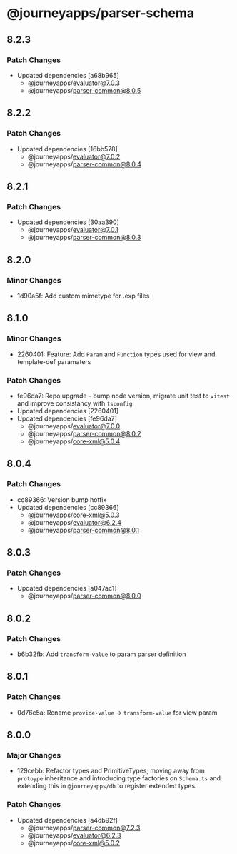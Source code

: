 # @journeyapps/parser-schema

## 8.2.3

### Patch Changes

- Updated dependencies [a68b965]
  - @journeyapps/evaluator@7.0.3
  - @journeyapps/parser-common@8.0.5

## 8.2.2

### Patch Changes

- Updated dependencies [16bb578]
  - @journeyapps/evaluator@7.0.2
  - @journeyapps/parser-common@8.0.4

## 8.2.1

### Patch Changes

- Updated dependencies [30aa390]
  - @journeyapps/evaluator@7.0.1
  - @journeyapps/parser-common@8.0.3

## 8.2.0

### Minor Changes

- 1d90a5f: Add custom mimetype for .exp files

## 8.1.0

### Minor Changes

- 2260401: Feature: Add `Param` and `Function` types used for view and template-def paramaters

### Patch Changes

- fe96da7: Repo upgrade - bump node version, migrate unit test to `vitest` and improve consistancy with `tsconfig`
- Updated dependencies [2260401]
- Updated dependencies [fe96da7]
  - @journeyapps/evaluator@7.0.0
  - @journeyapps/parser-common@8.0.2
  - @journeyapps/core-xml@5.0.4

## 8.0.4

### Patch Changes

- cc89366: Version bump hotfix
- Updated dependencies [cc89366]
  - @journeyapps/core-xml@5.0.3
  - @journeyapps/evaluator@6.2.4
  - @journeyapps/parser-common@8.0.1

## 8.0.3

### Patch Changes

- Updated dependencies [a047ac1]
  - @journeyapps/parser-common@8.0.0

## 8.0.2

### Patch Changes

- b6b32fb: Add `transform-value` to param parser definition

## 8.0.1

### Patch Changes

- 0d76e5a: Rename `provide-value` -> `transform-value` for view param

## 8.0.0

### Major Changes

- 129cebb: Refactor types and PrimitiveTypes, moving away from `protoype` inheritance and introducing type factories on `Schema.ts` and extending this in `@journeyapps/db` to register extended types.

### Patch Changes

- Updated dependencies [a4db92f]
  - @journeyapps/parser-common@7.2.3
  - @journeyapps/evaluator@6.2.3
  - @journeyapps/core-xml@5.0.2
